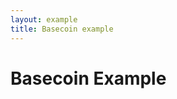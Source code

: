 ```yaml
---
layout: example
title: Basecoin example
---
```

<div class="row">
  <div class="col-md-12">
    <h1>Basecoin Example</h1>
  </div>
</div>

<style>@import "index.css";</style>

<div class="row">
  <div class="col-md-4">

  </div>
  <div class="col-md-8">
    <svg viewbox="0 0 1024 576">
        <defs>
            <mask id="mask">
                <rect width="1024" height="576" fill="white"/>
                <rect width="1024" height="576" fill="url(#mask-horizontal-gradient)"/>
                <rect width="1024" height="576" fill="url(#mask-vertical-gradient)"/>
                <linearGradient id="mask-horizontal-gradient" x1="0" x2="1" y1="0" y2="0">
                    <stop offset="0%" stop-opacity="1"/>
                    <stop offset="30%" stop-opacity="0"/>
                    <stop offset="70%" stop-opacity="0"/>
                    <stop offset="100%" stop-opacity="1"/>
                </linearGradient>
                <linearGradient id="mask-vertical-gradient" x1="0" x2="0" y1="0" y2="1">
                    <stop offset="0%" stop-opacity="1"/>
                    <stop offset="30%" stop-opacity="0"/>
                    <stop offset="70%" stop-opacity="0"/>
                    <stop offset="100%" stop-opacity="1"/>
                </linearGradient>
            </mask>
            <filter id="blur">
                <feImage xlink:href="#series" x="0" y="0" width="1024" height="576" result="image"/>
                <feGaussianBlur in="image" stdDeviation="5"/>
            </filter>
            <mask id="blur-mask">
                <rect width="1024" height="576" fill="url(#blur-mask-gradient)"/>
                <linearGradient id="blur-mask-gradient" x1="0" x2="1" y1="0" y2="0">
                    <stop offset="0%" stop-color="white"/>
                    <stop offset="30%" stop-color="black"/>
                </linearGradient>
            </mask>
            <mask id="inverted-blur-mask">
                <rect width="1024" height="576" fill="url(#inverted-blur-mask-gradient)"/>
                <linearGradient id="inverted-blur-mask-gradient" x1="0" x2="1" y1="0" y2="0">
                    <stop offset="0%" stop-color="black"/>
                    <stop offset="30%" stop-color="white"/>
                </linearGradient>
            </mask>
        </defs>
        <g id="vertical-lines" mask="url(#mask)"/>
        <g id="gridlines" mask="url(#mask)"/>
        <g mask="url(#inverted-blur-mask)">
            <g id="series"/>
        </g>
        <g filter="url(#blur)" mask="url(#blur-mask)"/>
        <g id="labels" mask="url(#mask)"/>
    </svg>
  </div>
</div>

<script src="index.js"></script>
